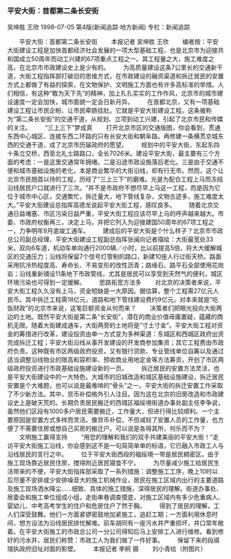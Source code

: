 ### 平安大街：首都第二条长安街
吴坤胜  王欣
1998-07-05
第4版(新闻追踪·地方新闻)
专栏：新闻追踪

　　平安大街：首都第二条长安街
　　本报记者  吴坤胜  王欣
　　编者按：平安大街建设工程是加快首都经济社会发展的一项大型基础工程，也是北京市为迎接共和国成立50周年而动工兴建的67项重点工程之一。其工程量之大，施工难度之高，在北京市市政建设史上是少有的。
　　为高质量建设这条7公里长的交通新干道，大街工程指挥部打破旧的思维方式，在市政建设的融资渠道和拆迁居民的安置方式上都做了有益的探索，在文物保护、文明施工方面也有许多高标准的举措。人们相信，有这种“敢为天下先”的精神，加上扎扎实实的工作作风，北京市的城市建设速度一定会加快，城市面貌一定会日新月异。
　　在首都北京，又有一项基础建设工程让市民企盼、让市民牵肠挂肚。它就是平安大街建设工程。这条被称为“第二条长安街”的交通干道，从规划、立项到动工兴建，引起了北京市民和传媒的关注。
　　“三上三下”梦成真
　　打开北京市区的交通版图，你会看到，贯通东西中心城区、连接东西二环路的只有长安大街和朝阜路。再修建一条横贯京城东西的交通干道，成了北京市历届政府的愿望。
　　规划中的平安大街，东起东四十条立交桥，西至北礼士路路口，全长7026米。建设平安大街，最主要有三个方面的考虑：一是这里交通常年拥堵。二是沿途市政设施落后老化。三是由于交通不便和城市基础设施的老化，本是商业繁华的大街沿线，却有行无市。然而，这个让北京市民翘首以待的工程，历经了“三上三下”的磨难。光是为配合工程上马而冻结沿线居民户口就进行了三次。“并不是市政府不想尽早上马这一工程，而是因为它位于城市中心区，交通繁忙，拆迁量大，地下管线复杂，文物古迹多，施工难度太大。”平安大街建设总指挥高德龙说起平安大街工程，感叹良多。
　　随着北京交通日益堵塞、市区污染日益严重，平安大街工程应该尽早上马的呼声越来越大。市委、市政府权衡再三，决定上马，并把它列入为迎接建国50周年的67项工程之一，力争明年9月底竣工通车。
　　建成后的平安大街是个什么样子？北京市市政总公司副总经理、平安大街建设工程副总指挥张闽向记者描绘：大街最宽处33米，双向6车道，机动车单向通行2000辆／小时，比以前提高5倍，将大大缓解城区的交通压力；沿线将保留7个信号灯管制的路口，新建10座人行过街天桥。路面采用抗冷热程度高、寿命长、不易变形的改性沥青；路缘石、路平石全部使用花岗岩；沿线重新铺设11条地下市政管线，尤其是居民可以享受到天然气的便利，城区环境污染也可得到一定缓解。
　　思路拓宽方法多
　　对北京的决策者来说，平安大街工程久久没有上马，资金短缺是一大原因。据估算，整个工程需27亿元人民币。其中拆迁工程需18亿元，道路和地下管线建设费约9亿元。对本来就是“吃饭财政”的北京市来说，这笔巨额资金从何而来？
　　决策者们把眼光投向大街两边的土地。既然平安大街是第二条“长安街”，潜在的商业价值毋庸置疑，蕴藏的商机无限。随着大街建成通车，大街两旁的土地将是“寸土寸金”。平安大街工程对资金的筹措进行改革，建设投资由单一方式变为多种渠道：东城区和西城区政府出资完成拆迁工程；平安大街沿线从事开发建设的开发商参加集资；其它工程费由市政府负责。这种既有市区两级政府投资，又有银行贷款、专业管线单位自筹以及通过适当调整沿线物业的限高和容积率、预收商业用地定金等方法筹资，开创了市区两级政府投资进行市政基础设施建设新的一页。
　　拆迁居民的安置方法灵活，也是平安大街建设中的一大特色。大城市的旧城改造和城区基础设施建设，拆迁居民安置是个大难题，也可以说是最难啃的“骨头”之一。平安大街的拆迁安置工作采取了不少新方法。其中，货币补偿格外引人注目。因为这在北京的旧房改造和市政建设史上是破天荒的。长期负责居民搬迁的西城区福绥境街道办事处副主任李争说，虽然他们区段有1000多户居民需要搬迁，工作量大，但进行得比较顺利。一个主要原因是安置方式多样而灵活。像货币补偿，不但减轻了安置人员的工作量，也方便了不需要住房或想自己买房的搬迁户。可以说是各得其所，何乐而不为？
　　文明施工赢得支持
　　“用您的理解和我们的双手共建美丽的平安大街！”走访平安大街施工沿线，你会感到这不是一句简简单单的标语，它已融入市政工人与沿线居民的言行之中。
　　位于平安大街西段的福绥境一带是居民稠密区。由于施工现场靠近居民住房，搅得附近居民寝食不宁。
　　为尽量减少施工给居民生活带来的不便，平安大街指挥部采取了一系列措施：调整施工工序，晚上10时以后尽量不安排或少安排噪音大的施工机械作业，居民在施工区域内出行的主要道路及施工现场洒水降尘……细致、具体的施工措施，深得居民的理解。街道办事处、居委会和施工单位组成小组，走街串巷调查摸底，对施工区域内有多少危重病人、婴幼儿、中考高考学生的住户和危房住户了然于胸。
　　得到了居民的理解，工人们深受鼓舞。他们一方面紧锣密鼓地加紧施工，追赶工期；一方面利用休息时间，想方设法为沿线居民排忧解难。前车胡同有一座污水井严重损坏，井口常年敞着。在平安大街施工的市政总公司一分公司得知后马上安排工人进行维修。看到修好的污水井，居民们称赞：市政工人为我们做了一件好事。
　　保留下来的段祺瑞执政府旧址对面的影壁。
　　本报记者  李舸  摄
　　刘小青绘（附图片）
